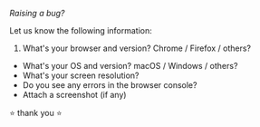 *Raising a bug?*

Let us know the following information:

1. What's your browser and version? Chrome / Firefox / others?
- What's your OS and version? macOS / Windows / others?
- What's your screen resolution?
- Do you see any errors in the browser console?
- Attach a screenshot (if any)

:star: thank you :star:
